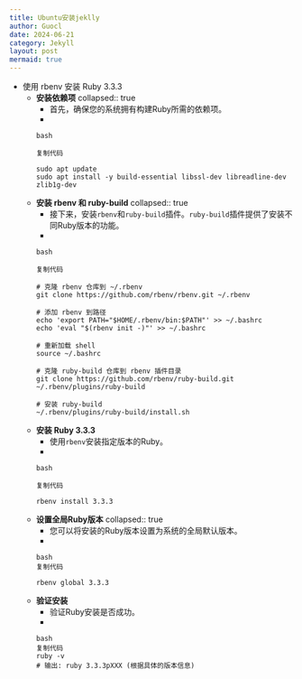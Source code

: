 ```yaml
---
title: Ubuntu安装jeklly
author: Guocl
date: 2024-06-21
category: Jekyll
layout: post
mermaid: true
---
```


- 使用 rbenv 安装 Ruby 3.3.3
  - **安装依赖项**
    collapsed:: true
    - 首先，确保您的系统拥有构建Ruby所需的依赖项。
    -
    ```
    bash
    
    复制代码
    
    sudo apt update
    sudo apt install -y build-essential libssl-dev libreadline-dev zlib1g-dev
    ```
  - **安装 rbenv 和 ruby-build**
    collapsed:: true
    - 接下来，安装`rbenv`和`ruby-build`插件。`ruby-build`插件提供了安装不同Ruby版本的功能。
    -
    ```
    bash
    
    复制代码
    
    # 克隆 rbenv 仓库到 ~/.rbenv
    git clone https://github.com/rbenv/rbenv.git ~/.rbenv
    
    # 添加 rbenv 到路径
    echo 'export PATH="$HOME/.rbenv/bin:$PATH"' >> ~/.bashrc
    echo 'eval "$(rbenv init -)"' >> ~/.bashrc
    
    # 重新加载 shell
    source ~/.bashrc
    
    # 克隆 ruby-build 仓库到 rbenv 插件目录
    git clone https://github.com/rbenv/ruby-build.git ~/.rbenv/plugins/ruby-build
    
    # 安装 ruby-build
    ~/.rbenv/plugins/ruby-build/install.sh
    ```
  - **安装 Ruby 3.3.3**
    - 使用`rbenv`安装指定版本的Ruby。
    -
    ```
    bash
    
    复制代码
    
    rbenv install 3.3.3
    ```
  - **设置全局Ruby版本**
    collapsed:: true
    - 您可以将安装的Ruby版本设置为系统的全局默认版本。
    -
    ```
    bash
    复制代码
    
    rbenv global 3.3.3
    ```
  - **验证安装**
    - 验证Ruby安装是否成功。
    -
    ```
    bash
    复制代码
    ruby -v
    # 输出: ruby 3.3.3pXXX (根据具体的版本信息)
    ```

